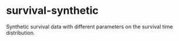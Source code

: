 # survival-synthetic
Synthetic survival data with different parameters on the survival time distribution.
